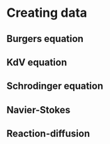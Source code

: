 # Creating data 


## Burgers equation


## KdV equation


## Schrodinger equation


## Navier-Stokes 


## Reaction-diffusion


